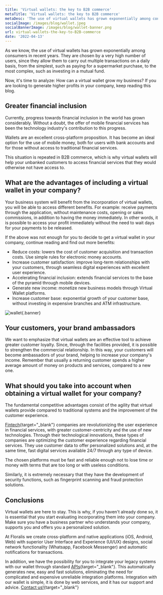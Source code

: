 ```yaml
---
title: 'Virtual wallets: the key to B2B commerce'
metaTitle: 'Virtual wallets: the key to B2B commerce'
metaDesc: 'The use of virtual wallets has grown exponentially among consumers. They allow multiple transactions from the cell phone.'
socialImage: /images/blog/wallet.jpeg
socialBannerImage: /images/blog/wallet-banner.png
url: virtual-wallets-the-key-to-B2B-commerce
date: '2022-04-13'
---
```


As we know, the use of virtual wallets has grown exponentially among consumers in recent years. They are chosen by a very high number of users, since they allow them to carry out multiple transactions on a daily basis, from the simplest, such as paying for a supermarket purchase, to the most complex, such as investing in a mutual fund.

Now, it's time to analyze: How can a virtual wallet grow my business? If you are looking to generate higher profits in your company, keep reading this blog.

## Greater financial inclusion
Currently, progress towards financial inclusion in the world has grown considerably. Without a doubt, the offer of mobile financial services has been the technology industry's contribution to this progress.

Wallets are an excellent cross-platform proposition. It has become an ideal option for the use of mobile money, both for users with bank accounts and for those without access to traditional financial services.

This situation is repeated in B2B commerce, which is why virtual wallets will help your unbanked customers to access financial services that they would otherwise not have access to.

## What are the advantages of including a virtual wallet in your company?
Your business system will benefit from the incorporation of virtual wallets, you will be able to access different benefits. For example: receive payments through the application, without maintenance costs, opening or sales commissions, in addition to having the money immediately. In other words, it is possible to access your profit immediately without the need to wait days for your payments to be released.

If the above was not enough for you to decide to get a virtual wallet in your company, continue reading and find out more benefits:

- Reduce costs: lowers the cost of customer acquisition and transaction costs. Use simple rules for electronic money accounts.
- Increase customer satisfaction: improve long-term relationships with your customers, through seamless digital experiences with excellent user experience.
- Accelerating financial inclusion: extends financial services to the base of the pyramid through mobile devices.
- Generate new income: monetize new business models through Virtual Wallet platforms.
- Increase customer base: exponential growth of your customer base, without investing in expensive branches and ATM infrastructure.

![wallet](/images/blog/wallet-banner.png){.banner}

## Your customers, your brand ambassadors
We want to emphasize that virtual wallets are an effective tool to achieve greater customer loyalty. Since, through the facilities provided, it is possible to strengthen the commercial relationship. In this way, your customers will become ambassadors of your brand, helping to increase your company's income. Remember that usually a returning customer spends a higher average amount of money on products and services, compared to a new one.

## What should you take into account when obtaining a virtual wallet for your company?
The fundamental competitive advantages consist of the agility that virtual wallets provide compared to traditional systems and the improvement of the customer experience.

[Fintech](https://builtin.com/fintech){target="_blank"} companies are revolutionizing the user experience in financial services, with greater customer-centricity and the use of new technologies. Through their technological innovations, these types of companies are optimizing the customer experience regarding financial services. They use customer data to offer personalized solutions and, at the same time, fast digital services available 24/7 through any type of device.

The chosen platforms must be fast and reliable enough not to lose time or money with terms that are too long or with useless conditions.

Similarly, it is extremely necessary that they have the development of security functions, such as fingerprint scanning and fraud protection solutions.

## Conclusions
Virtual wallets are here to stay. This is why, if you haven't already done so, it is essential that you start evaluating incorporating them into your company. Make sure you have a business partner who understands your company, supports you and offers you a personalized solution.

At Floralis we create cross-platform and native applications (iOS, Android, Web) with superior User Interface and Experience (UI/UX) designs, social network functionality (Whatsapp, Facebook Messenger) and automatic notifications for transactions.

In addition, we have the possibility for you to integrate your legacy systems with our wallet through standard [APIs](https://aws.amazon.com/es/what-is/api/?nc1=h_ls){target="_blank"}. This automatically generates new, easy and fast solutions, eliminating the need for complicated and expensive unreliable integration platforms. Integration with our wallet is simple, it is done by web services, and it has our support and advice. [Contact us!](https://floralisgenerica.com/){target="_blank"}